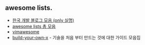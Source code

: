 ## awesome lists.
* [한국 개발 블로그 모음 (only 실명)](https://github.com/sarojaba/awesome-devblog/)
* [awesome lists 총 모음](https://github.com/sindresorhus/awesome)
* [vimawesome](https://vimawesome.com/)
* [build-your-own-x](https://github.com/danistefanovic/build-your-own-x) - 기술을 처음 부터 만드는 것에 대한 가이드 모음집
